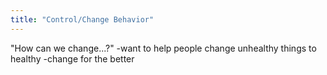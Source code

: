 ```yaml
---
title: "Control/Change Behavior"
---
```

&quot;How can we change...?&quot;
-want to help people change unhealthy things to healthy
-change for the better

